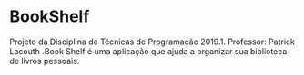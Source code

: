 # BookShelf
Projeto da Disciplina de Técnicas de Programação 2019.1. Professor: Patrick Lacouth .Book Shelf é uma aplicação que ajuda a organizar sua biblioteca de livros pessoais.
